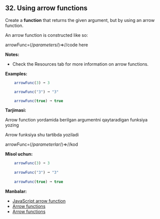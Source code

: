 ## 32. Using arrow functions

Create a **function** that returns the given argument, but by using an arrow function.

An arrow function is constructed like so:

arrowFunc=(/*parameters*/)=>//code here

**Notes:**

- Check the Resources tab for more information on arrow functions.

**Examples:**

```js
    arrowFunc(3) ➞ 3

    arrowFunc("3") ➞ "3"

    arrowFunc(true) ➞ true
```

**Tarjimasi:**

Arrow function yordamida berilgan argumentni qaytaradigan funksiya yozing

Arrow funksiya shu tartibda yoziladi

arrowFunc=(/*parameterlar*/)=>//kod

**Misol uchun:**

```js
    arrowFunc(3) ➞ 3
    
    arrowFunc("3") ➞ "3"
    
    arrowFunc(true) ➞ true
```

**Manbalar:**

- [JavaScript arrow function](https://www.programiz.com/javascript/arrow-function)
- [Arrow functions](https://www.w3schools.com/js/js_arrow_function.asp)
- [Arrow functions](https://javascript.info/arrow-functions-basics)